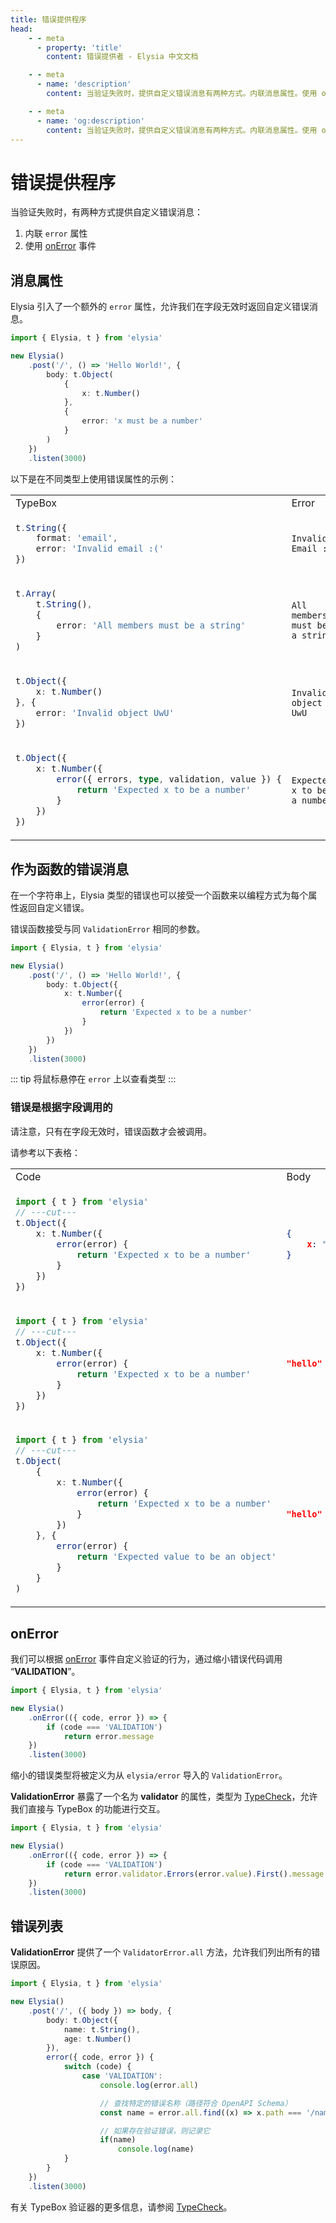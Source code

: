 ```yaml
---
title: 错误提供程序
head:
    - - meta
      - property: 'title'
        content: 错误提供者 - Elysia 中文文档

    - - meta
      - name: 'description'
        content: 当验证失败时，提供自定义错误消息有两种方式。内联消息属性。使用 onError 事件。TypeBox 提供了一个额外的 "error" 属性，允许我们在字段无效时返回自定义错误消息。

    - - meta
      - name: 'og:description'
        content: 当验证失败时，提供自定义错误消息有两种方式。内联消息属性。使用 onError 事件。TypeBox 提供了一个额外的 "error" 属性，允许我们在字段无效时返回自定义错误消息。
---
```


# 错误提供程序

当验证失败时，有两种方式提供自定义错误消息：

1. 内联 `error` 属性
2. 使用 [onError](/life-cycle/on-error) 事件

## 消息属性

Elysia 引入了一个额外的 `error` 属性，允许我们在字段无效时返回自定义错误消息。

```typescript twoslash
import { Elysia, t } from 'elysia'

new Elysia()
    .post('/', () => 'Hello World!', {
        body: t.Object(
            {
                x: t.Number()
            },
            {
                error: 'x must be a number'
            }
        )
    })
    .listen(3000)
```

以下是在不同类型上使用错误属性的示例：

<table class="md-table">
<tr>
<td>TypeBox</td>
<td>Error</td>
</tr>

<tr>
<td>

```typescript
t.String({
    format: 'email',
    error: 'Invalid email :('
})
```

</td>
<td>

```
Invalid Email :(
```

</td>
</tr>

<tr>
<td>

```typescript
t.Array(
    t.String(),
    {
        error: 'All members must be a string'
    }
)
```

</td>
<td>

```
All members must be a string
```

</td>
</tr>

<tr>
<td>

```typescript
t.Object({
    x: t.Number()
}, {
    error: 'Invalid object UwU'
})
```

</td>
<td>

```
Invalid object UwU
```

</td>
</tr>
<tr>
<td>

```typescript
t.Object({
    x: t.Number({
        error({ errors, type, validation, value }) {
            return 'Expected x to be a number'
        }
    })
})
```

</td>
<td>

```
Expected x to be a number
```

</td>
</tr>

</table>

## 作为函数的错误消息
在一个字符串上，Elysia 类型的错误也可以接受一个函数来以编程方式为每个属性返回自定义错误。

错误函数接受与同 `ValidationError` 相同的参数。

```typescript twoslash
import { Elysia, t } from 'elysia'

new Elysia()
    .post('/', () => 'Hello World!', {
        body: t.Object({
            x: t.Number({
                error(error) {
                    return 'Expected x to be a number'
                }
            })
        })
    })
    .listen(3000)
```

::: tip
将鼠标悬停在 `error` 上以查看类型
:::

### 错误是根据字段调用的
请注意，只有在字段无效时，错误函数才会被调用。

请参考以下表格：

<table class="md-table">
<tr>
<td>Code</td>
<td>Body</td>
<td>Error</td>
</tr>

<tr>
<td>

```typescript twoslash
import { t } from 'elysia'
// ---cut---
t.Object({
    x: t.Number({
        error(error) {
            return 'Expected x to be a number'
        }
    })
})
```

</td>
<td>

```json
{
    x: "hello"
}
```

</td>
<td>
Expected x to be a number
</td>
</tr>

<tr>
<td>

```typescript twoslash
import { t } from 'elysia'
// ---cut---
t.Object({
    x: t.Number({
        error(error) {
            return 'Expected x to be a number'
        }
    })
})
```

</td>
<td>

```json
"hello"
```

</td>
<td>
(default error, `t.Number.error` is not called)
</td>
</tr>

<tr>
<td>

```typescript twoslash
import { t } from 'elysia'
// ---cut---
t.Object(
    {
        x: t.Number({
            error(error) {
                return 'Expected x to be a number'
            }
        })
    }, {
        error(error) {
            return 'Expected value to be an object'
        }
    }
)
```

</td>
<td>

```json
"hello"
```

</td>
<td>
Expected value to be an object
</td>
</tr>

</table>

## onError

我们可以根据 [onError](/life-cycle/on-error) 事件自定义验证的行为，通过缩小错误代码调用 “**VALIDATION**”。

```typescript
import { Elysia, t } from 'elysia'

new Elysia()
	.onError(({ code, error }) => {
		if (code === 'VALIDATION')
		    return error.message
	})
	.listen(3000)
```

缩小的错误类型将被定义为从 `elysia/error` 导入的 `ValidationError`。

**ValidationError** 暴露了一个名为 **validator** 的属性，类型为 [TypeCheck](https://github.com/sinclairzx81/typebox#typecheck)，允许我们直接与 TypeBox 的功能进行交互。

```typescript
import { Elysia, t } from 'elysia'

new Elysia()
    .onError(({ code, error }) => {
        if (code === 'VALIDATION')
            return error.validator.Errors(error.value).First().message
    })
    .listen(3000)
```

## 错误列表

**ValidationError** 提供了一个 `ValidatorError.all` 方法，允许我们列出所有的错误原因。

```typescript twoslash
import { Elysia, t } from 'elysia'

new Elysia()
	.post('/', ({ body }) => body, {
		body: t.Object({
			name: t.String(),
			age: t.Number()
		}),
		error({ code, error }) {
			switch (code) {
				case 'VALIDATION':
                    console.log(error.all)

                    // 查找特定的错误名称（路径符合 OpenAPI Schema）
					const name = error.all.find((x) => x.path === '/name')

                    // 如果存在验证错误，则记录它
                    if(name)
    					console.log(name)
			}
		}
	})
	.listen(3000)
```

有关 TypeBox 验证器的更多信息，请参阅 [TypeCheck](https://github.com/sinclairzx81/typebox#typecheck)。
